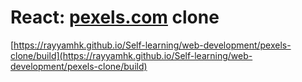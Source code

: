# React: [pexels.com](https://www.pexels.com/) clone
[https://rayyamhk.github.io/Self-learning/web-development/pexels-clone/build](https://rayyamhk.github.io/Self-learning/web-development/pexels-clone/build)